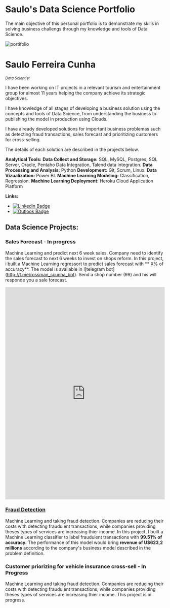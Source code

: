 # Saulo's Data Science Portfolio
The main objective of this personal portfolio is to demonstrate my skills in solving business challengs through my knowledge and tools of Data Science.

![portifolio](/images/portifolioHead.png)

# Saulo Ferreira Cunha
<sub>*Data Scientist*</sub>

I have been working on IT projects in a relevant tourism and entertainment group for almost 11 years helping the company achieve its strategic objectives.

I have knowledge of all stages of developing a business solution using the concepts and tools of Data Science, from understanding the business to publishing the model in production using Clouds.

I have already developed solutions for important business problemas such as detecting fraud transactions, sales forecast and prioritizing customers for cross-selling.

The details of each solution are described in the projects below.

**Analytical Tools:**
**Data Collect and Storage:** SQL, MySQL, Postgres, SQL Server, Oracle, Pentaho Data Integration, Talend data Integration.
**Data Processing and Analysis:** Python
**Development:** Git, Scrum, Linux.
**Data Vizualization:** Power BI.
**Machine Learning Modeling:** Classification, Regression.
**Machine Learning Deployment:** Heroku Cloud Application Platform

**Links:**
* [![Linkedin Badge](https://img.shields.io/badge/-LinkedIn-blue?style=flat&logo=LinkedIn&logoColor=white)](https://www.linkedin.com/in/saulo-ferreira-cunha-6a6ba232/)
* [![Outlook Badge](https://img.shields.io/badge/-Outlook-blue?style=flat-square&logo=Outlook&logoColor=white&link=mailto:saulofcunha@outlook.com)](mailto:saulofcunha@outlook.com)

## Data Science Projects:

### Sales Forecast - In progress

Machine Learning and predict next 6 week sales. Company need to identify the sales forecast to next 6 weeks to invest on shops reform.
In this project, i built a Machine Learning regressort to predict sales forecast with ** X% of accuracy**.
The model is available in ![telegram bot] (http://t.me/rossman_scunha_bot). Send a shop number (99) and his will responde you a sale forecast.

<iframe src="https://www.linkedin.com/embed/feed/update/urn:li:ugcPost:6744631371647500288" height="669" width="504" frameborder="0" allowfullscreen="" title="Publicação incorporada"></iframe>

### [Fraud Detection]( https://github.com/s4ul0bk/blockerFraud )

Machine Learning and taking fraud detection. Companies are reducing their costs with detecting fraudulent transactions, while companies providing theses types of services are increasing thier income.
In this project, I built a Machine Learning classifier to label fraudulent transactions with **99.51% of accuracy.**
The performance of this model would bring **revenue of U$623,2 millions** according to the company's business model described in the problem definition.

### Customer priorizing for vehicle insurance cross-sell - In Progress
Machine Learning and taking fraud detection. Companies are reducing their costs with detecting fraudulent transactions, while companies providing theses types of services are increasing thier income.
This project is in progress.